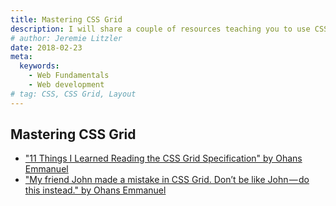 ```yaml
---
title: Mastering CSS Grid
description: I will share a couple of resources teaching you to use CSS Grid
# author: Jeremie Litzler
date: 2018-02-23
meta:
  keywords:
    - Web Fundamentals
    - Web development
# tag: CSS, CSS Grid, Layout
---
```


## Mastering CSS Grid

- ["11 Things I Learned Reading the CSS Grid Specification" by Ohans Emmanuel](https://medium.freecodecamp.org/11-things-i-learned-reading-the-css-grid-specification-fb3983aa5e0)
- ["My friend John made a mistake in CSS Grid. Don’t be like John — do this instead." by Ohans Emmanuel](https://medium.freecodecamp.org/my-friend-john-made-a-mistake-in-css-grid-dont-be-like-john-do-this-instead-91649f480da1)
